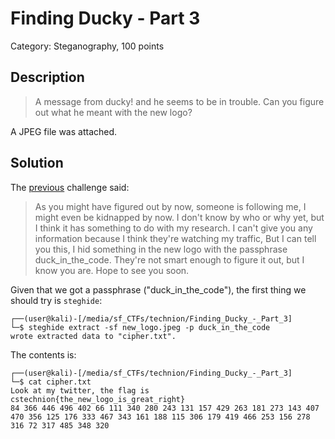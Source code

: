 # Finding Ducky - Part 3
Category: Steganography, 100 points

## Description

> A message from ducky! and he seems to be in trouble. Can you figure out what he meant with the new logo?

A JPEG file was attached.

## Solution

The [previous](Finding_Ducky_-_Part_2.md) challenge said:

> As you might have figured out by now, someone is following me, I might even be kidnapped by now.
> I don't know by who or why yet, but I think it has something to do with my research.
> I can't give you any information because I think they're watching my traffic,
> But I can tell you this, I hid something in the new logo with the passphrase duck_in_the_code.
> They're not smart enough to figure it out, but I know you are.
> Hope to see you soon.

Given that we got a passphrase ("duck_in_the_code"), the first thing we should try is `steghide`:

```console
┌──(user@kali)-[/media/sf_CTFs/technion/Finding_Ducky_-_Part_3]
└─$ steghide extract -sf new_logo.jpeg -p duck_in_the_code
wrote extracted data to "cipher.txt".
```

The contents is:

```console
┌──(user@kali)-[/media/sf_CTFs/technion/Finding_Ducky_-_Part_3]
└─$ cat cipher.txt
Look at my twitter, the flag is cstechnion{the_new_logo_is_great_right}
84 366 446 496 402 66 111 340 280 243 131 157 429 263 181 273 143 407 470 356 125 176 333 467 343 161 188 115 306 179 419 466 253 156 278 316 72 317 485 348 320
```